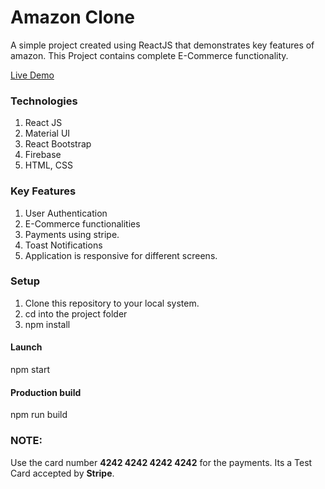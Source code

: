 # Amazon Clone

A simple project created using ReactJS that demonstrates key features of amazon. This Project contains complete E-Commerce functionality.

[Live Demo](https://vijaytrialproject.web.app/)

### Technologies

1. React JS
2. Material UI
3. React Bootstrap
4. Firebase
5. HTML, CSS

### Key Features

1. User Authentication
2. E-Commerce functionalities
3. Payments using stripe.
4. Toast Notifications
5. Application is responsive for different screens.

### Setup

1. Clone this repository to your local system.
2. cd into the project folder
3. npm install

#### Launch

npm start

#### Production build

npm run build

### **NOTE**:

Use the card number **4242 4242 4242 4242** for the payments. Its a Test Card accepted by **Stripe**.
